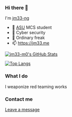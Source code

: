 ### Hi there 👋

I'm [jm33-ng](https://jm33.me/pages/jm33-ngs-cv.html)

* 🏫 [ASU](https://www.asu.edu/) MCS student
* 🔭 Cyber security
* 🌱 Ordinary freak
* 📫 https://jm33.me

[![jm33-m0's GitHub Stats](https://github-readme-stats.vercel.app/api?username=jm33-m0&show_icons=true&hide_title=false)](https://github.com/jm33-m0)

[![Top Langs](https://github-readme-stats.vercel.app/api/top-langs/?username=jm33-m0&hide=javascript,groff,tex,html&layout=compact)](https://github.com/search?q=user%3Ajm33-m0&type=Repositories)

### What I do

I weaponize red teaming works

### Contact me

[Leave a message](https://jm33.me/pages/got-something-to-say.html)
